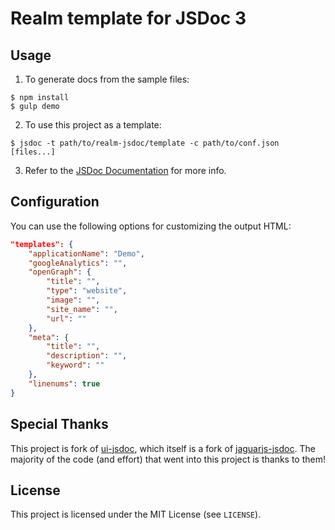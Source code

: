 Realm template for JSDoc 3
===

Usage
---
1. To generate docs from the sample files:
```
$ npm install
$ gulp demo
```

2. To use this project as a template:
```
$ jsdoc -t path/to/realm-jsdoc/template -c path/to/conf.json [files...]
```

3. Refer to the [JSDoc Documentation](http://usejsdoc.org) for more info.

Configuration
---
You can use the following options for customizing the output HTML:
```json
"templates": {
    "applicationName": "Demo",
    "googleAnalytics": "",
    "openGraph": {
        "title": "",
        "type": "website",
        "image": "",
        "site_name": "",
        "url": ""
    },
    "meta": {
        "title": "",
        "description": "",
        "keyword": ""
    },
    "linenums": true
}
```

Special Thanks
---
This project is fork of [ui-jsdoc](https://github.com/Frzy/ui-jsdoc), which itself is a fork of [jaguarjs-jsdoc](https://github.com/davidshimjs/jaguarjs-jsdoc). The majority of the code (and effort) that went into this project is thanks to them!

License
---
This project is licensed under the MIT License (see `LICENSE`).


